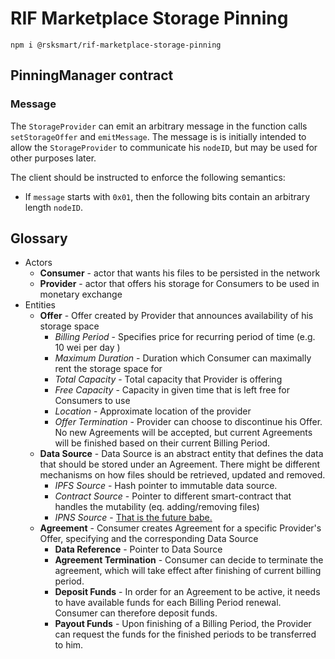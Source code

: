 # RIF Marketplace Storage Pinning

```
npm i @rsksmart/rif-marketplace-storage-pinning
```

## PinningManager contract

### Message
The `StorageProvider` can emit an arbitrary message in the function calls `setStorageOffer` and `emitMessage`. 
The message is is initially intended to allow the `StorageProvider` to communicate his `nodeID`, but may be used for other purposes later.

The client should be instructed to enforce the following semantics:
- If `message` starts with `0x01`, then the following bits contain an arbitrary length `nodeID`.

## Glossary

 - Actors
    - **Consumer** - actor that wants his files to be persisted in the network
    - **Provider** - actor that offers his storage for Consumers to be used in monetary exchange
 - Entities
    - **Offer** - Offer created by Provider that announces availability of his storage space
      - *Billing Period* - Specifies price for recurring period of time (e.g. 10 wei per day ) 
      - *Maximum Duration* - Duration which Consumer can maximally rent the storage space for 
      - *Total Capacity* - Total capacity that Provider is offering
      - *Free Capacity* - Capacity in given time that is left free for Consumers to use  
      - *Location* - Approximate location of the provider
      - *Offer Termination* - Provider can choose to discontinue his Offer. No new Agreements will be accepted, but current Agreements will be finished based on their current Billing Period.
    - **Data Source** - Data Source is an abstract entity that defines the data that should be stored under an Agreement. There might be different mechanisms on how files should be retrieved, updated and removed.
      - *IPFS Source* - Hash pointer to immutable data source.
      - *Contract Source* - Pointer to different smart-contract that handles the mutability (eq. adding/removing files) 
      - *IPNS Source* - [That is the future babe.](https://gph.is/1FD4aQ0)
    - **Agreement** - Consumer creates Agreement for a specific Provider's Offer, specifying and the corresponding Data Source
      - **Data Reference** - Pointer to Data Source
      - **Agreement Termination** - Consumer can decide to terminate the agreement, which will take effect after finishing of current billing period.
      - **Deposit Funds** - In order for an Agreement to be active, it needs to have available funds for each Billing Period renewal. Consumer can therefore deposit funds.
      - **Payout Funds** - Upon finishing of a Billing Period, the Provider can request the funds for the finished periods to be transferred to him. 
